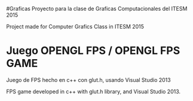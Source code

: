 #Graficas
Proyecto para la clase de Graficas Computacionales del ITESM 2015

Project made for Computer Grafics Class in ITESM 2015 

Juego OPENGL FPS / OPENGL FPS GAME
===================

Juego de FPS hecho en c++ con glut.h, usando Visual Studio 2013

FPS game developed in c++ with glut.h library, and Visual Studio 2013.
